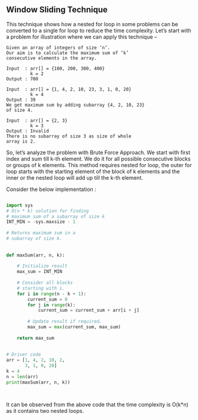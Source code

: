 ## Window Sliding Technique

This technique shows how a nested for loop in some problems can be converted to a single for loop to reduce the time complexity.
Let’s start with a problem for illustration where we can apply this technique – 

```
Given an array of integers of size ‘n’.
Our aim is to calculate the maximum sum of ‘k’ 
consecutive elements in the array.

Input  : arr[] = {100, 200, 300, 400}
         k = 2
Output : 700

Input  : arr[] = {1, 4, 2, 10, 23, 3, 1, 0, 20}
         k = 4 
Output : 39
We get maximum sum by adding subarray {4, 2, 10, 23}
of size 4.

Input  : arr[] = {2, 3}
         k = 3
Output : Invalid
There is no subarray of size 3 as size of whole
array is 2.
```

So, let’s analyze the problem with Brute Force Approach. We start with first index and sum till k-th element. We do it for all possible consecutive blocks or groups of k elements. This method requires nested for loop, the outer for loop starts with the starting element of the block of k elements and the inner or the nested loop will add up till the k-th element.

Consider the below implementation : 

```py

import sys
# O(n * k) solution for finding
# maximum sum of a subarray of size k
INT_MIN = -sys.maxsize - 1
 
# Returns maximum sum in a
# subarray of size k.
 
 
def maxSum(arr, n, k):
 
    # Initialize result
    max_sum = INT_MIN
 
    # Consider all blocks
    # starting with i.
    for i in range(n - k + 1):
        current_sum = 0
        for j in range(k):
            current_sum = current_sum + arr[i + j]
 
        # Update result if required.
        max_sum = max(current_sum, max_sum)
 
    return max_sum
 
 
# Driver code
arr = [1, 4, 2, 10, 2,
       3, 1, 0, 20]
k = 4
n = len(arr)
print(maxSum(arr, n, k))
 
 
```

It can be observed from the above code that the time complexity is O(k*n) as it contains two nested loops.

